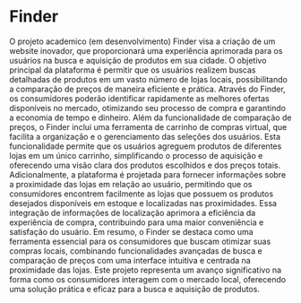 # Finder
 O projeto academico (em desenvolvimento) Finder visa a criação de um website inovador, que proporcionará uma experiência aprimorada para os usuários na busca e aquisição de produtos em sua cidade. O objetivo principal da plataforma é permitir que os usuários realizem buscas detalhadas de produtos em um vasto número de lojas locais, possibilitando a comparação de preços de maneira eficiente e prática. Através do Finder, os consumidores poderão identificar rapidamente as melhores ofertas disponíveis no mercado, otimizando seu processo de compra e garantindo a economia de tempo e dinheiro. Além da funcionalidade de comparação de preços, o Finder inclui uma ferramenta de carrinho de compras virtual, que facilita a organização e o gerenciamento das seleções dos usuários. Esta funcionalidade permite que os usuários agreguem produtos de diferentes lojas em um único carrinho, simplificando o processo de aquisição e oferecendo uma visão clara dos produtos escolhidos e dos preços totais. Adicionalmente, a plataforma é projetada para fornecer informações sobre a proximidade das lojas em relação ao usuário, permitindo que os consumidores encontrem facilmente as lojas que possuem os produtos desejados disponíveis em estoque e localizadas nas proximidades. Essa integração de informações de localização aprimora a eficiência da experiência de compra, contribuindo para uma maior conveniência e satisfação do usuário. Em resumo, o Finder se destaca como uma ferramenta essencial para os consumidores que buscam otimizar suas compras locais, combinando funcionalidades avançadas de busca e comparação de preços com uma interface intuitiva e centrada na proximidade das lojas. Este projeto representa um avanço significativo na forma como os consumidores interagem com o mercado local, oferecendo uma solução prática e eficaz para a busca e aquisição de produtos.
